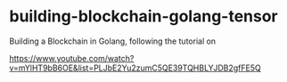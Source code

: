 # building-blockchain-golang-tensor
Building a Blockchain in Golang, following the tutorial on

https://www.youtube.com/watch?v=mYlHT9bB6OE&list=PLJbE2Yu2zumC5QE39TQHBLYJDB2gfFE5Q
